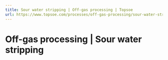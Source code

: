 ```yaml
---
title: Sour water stripping | Off-gas processing | Topsoe
url: https://www.topsoe.com/processes/off-gas-processing/sour-water-stripping#main-content
---
```


# Off-gas processing | Sour water stripping